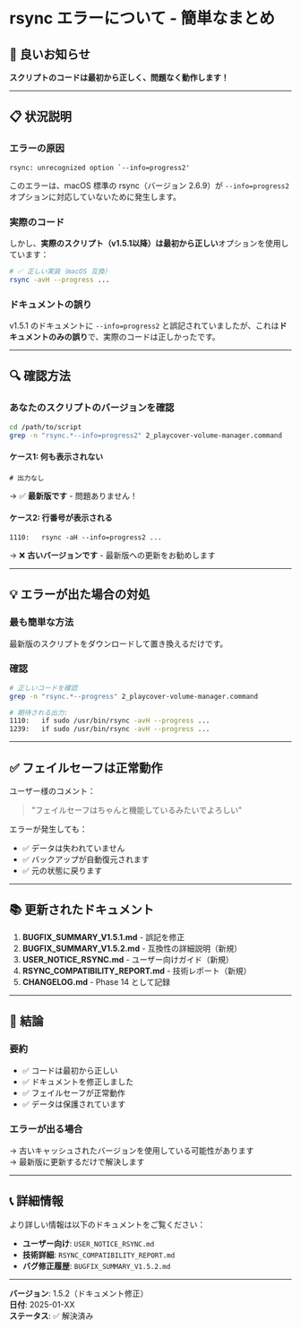 # rsync エラーについて - 簡単なまとめ

## 🎉 良いお知らせ

**スクリプトのコードは最初から正しく、問題なく動作します！**

---

## 📋 状況説明

### エラーの原因
```
rsync: unrecognized option `--info=progress2'
```

このエラーは、macOS 標準の rsync（バージョン 2.6.9）が `--info=progress2` オプションに対応していないために発生します。

### 実際のコード
しかし、**実際のスクリプト（v1.5.1以降）は最初から正しい**オプションを使用しています：

```bash
# ✅ 正しい実装（macOS 互換）
rsync -avH --progress ...
```

### ドキュメントの誤り
v1.5.1 のドキュメントに `--info=progress2` と誤記されていましたが、これは**ドキュメントのみの誤り**で、実際のコードは正しかったです。

---

## 🔍 確認方法

### あなたのスクリプトのバージョンを確認

```bash
cd /path/to/script
grep -n "rsync.*--info=progress2" 2_playcover-volume-manager.command
```

#### ケース1: 何も表示されない
```
# 出力なし
```
→ ✅ **最新版です** - 問題ありません！

#### ケース2: 行番号が表示される
```
1110:   rsync -aH --info=progress2 ...
```
→ ❌ **古いバージョンです** - 最新版への更新をお勧めします

---

## 💡 エラーが出た場合の対処

### 最も簡単な方法
最新版のスクリプトをダウンロードして置き換えるだけです。

### 確認
```bash
# 正しいコードを確認
grep -n "rsync.*--progress" 2_playcover-volume-manager.command

# 期待される出力:
1110:   if sudo /usr/bin/rsync -avH --progress ...
1239:   if sudo /usr/bin/rsync -avH --progress ...
```

---

## ✅ フェイルセーフは正常動作

ユーザー様のコメント：
> "フェイルセーフはちゃんと機能しているみたいでよろしい"

エラーが発生しても：
- ✅ データは失われていません
- ✅ バックアップが自動復元されます
- ✅ 元の状態に戻ります

---

## 📚 更新されたドキュメント

1. **BUGFIX_SUMMARY_V1.5.1.md** - 誤記を修正
2. **BUGFIX_SUMMARY_V1.5.2.md** - 互換性の詳細説明（新規）
3. **USER_NOTICE_RSYNC.md** - ユーザー向けガイド（新規）
4. **RSYNC_COMPATIBILITY_REPORT.md** - 技術レポート（新規）
5. **CHANGELOG.md** - Phase 14 として記録

---

## 🎯 結論

### 要約
- ✅ コードは最初から正しい
- ✅ ドキュメントを修正しました
- ✅ フェイルセーフが正常動作
- ✅ データは保護されています

### エラーが出る場合
→ 古いキャッシュされたバージョンを使用している可能性があります  
→ 最新版に更新するだけで解決します

---

## 📞 詳細情報

より詳しい情報は以下のドキュメントをご覧ください：

- **ユーザー向け**: `USER_NOTICE_RSYNC.md`
- **技術詳細**: `RSYNC_COMPATIBILITY_REPORT.md`
- **バグ修正履歴**: `BUGFIX_SUMMARY_V1.5.2.md`

---

**バージョン**: 1.5.2（ドキュメント修正）  
**日付**: 2025-01-XX  
**ステータス**: ✅ 解決済み
